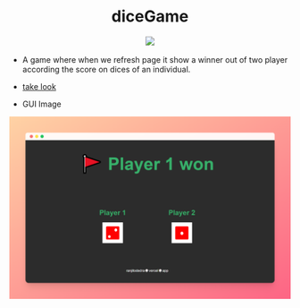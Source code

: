<h1 align="center">diceGame</h1>

<p align="center">
<img src="https://media4.giphy.com/media/fM6QPIb1wQdVXewMmn/giphy_s.gif?cid=ecf05e47mzfi0om36devwkk0088ribyag4oetlbrjltqp0ay&rid=giphy_s.gif&ct=s">
</p>

- A game where when we refresh page it show a winner out of two player according the score on dices of an individual.

- [take look](https://ranjitodedra.github.io/diceGame/)

- GUI Image

![image](https://github.com/ranjitodedra/diceGame/blob/main/images/diceGUI.png)
